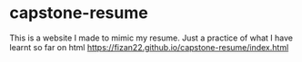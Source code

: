 # capstone-resume
This is a website I made to mimic my resume. Just a practice of what I have learnt so far on html
https://fizan22.github.io/capstone-resume/index.html
